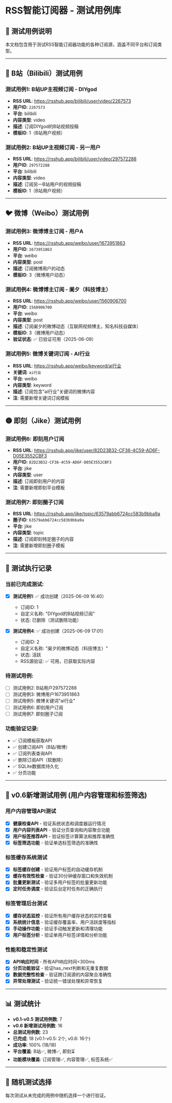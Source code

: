 # RSS智能订阅器 - 测试用例库

## 📝 测试用例说明
本文档包含用于测试RSS智能订阅器功能的各种订阅源，涵盖不同平台和订阅类型。

---

## 🎯 B站（Bilibili）测试用例

### 测试用例1: B站UP主视频订阅 - DIYgod
- **RSS URL**: https://rsshub.app/bilibili/user/video/2267573
- **用户ID**: `2267573`
- **平台**: bilibili
- **内容类型**: video
- **描述**: 订阅DIYgod的B站视频投稿
- **模板ID**: 1（B站用户视频）

### 测试用例2: B站UP主视频订阅 - 另一用户
- **RSS URL**: https://rsshub.app/bilibili/user/video/297572288
- **用户ID**: `297572288`
- **平台**: bilibili
- **内容类型**: video
- **描述**: 订阅另一B站用户的视频投稿
- **模板ID**: 1（B站用户视频）

---

## 🐦 微博（Weibo）测试用例

### 测试用例3: 微博博主订阅 - 用户A
- **RSS URL**: https://rsshub.app/weibo/user/1673951863
- **用户ID**: `1673951863`
- **平台**: weibo
- **内容类型**: post
- **描述**: 订阅微博用户的动态
- **模板ID**: 3（微博用户动态）

### 测试用例4: 微博博主订阅 - 阑夕（科技博主）
- **RSS URL**: https://rsshub.app/weibo/user/1560906700
- **用户ID**: `1560906700`
- **平台**: weibo
- **内容类型**: post
- **描述**: 订阅阑夕的微博动态（互联网视频博主，知名科技自媒体）
- **模板ID**: 3（微博用户动态）
- **验证状态**: ✅ 已验证可用（2025-06-09）

### 测试用例5: 微博关键词订阅 - AI行业
- **RSS URL**: https://rsshub.app/weibo/keyword/ai行业
- **关键词**: `ai行业`
- **平台**: weibo
- **内容类型**: keyword
- **描述**: 订阅包含"ai行业"关键词的微博内容
- **注**: 需要新增关键词订阅模板

---

## 🟡 即刻（Jike）测试用例

### 测试用例6: 即刻用户订阅
- **RSS URL**: https://rsshub.app/jike/user/82D23B32-CF36-4C59-AD6F-D05E3552CBF3
- **用户ID**: `82D23B32-CF36-4C59-AD6F-D05E3552CBF3`
- **平台**: jike
- **内容类型**: user
- **描述**: 订阅即刻用户的内容
- **注**: 需要新增即刻平台模板

### 测试用例7: 即刻圈子订阅
- **RSS URL**: https://rsshub.app/jike/topic/63579abb6724cc583b9bba9a
- **圈子ID**: `63579abb6724cc583b9bba9a`
- **平台**: jike
- **内容类型**: topic
- **描述**: 订阅即刻特定圈子的内容
- **注**: 需要新增即刻圈子模板

---

## 🧪 测试执行记录

### 当前已完成测试:
- [x] **测试用例1**: ✅ 成功创建（2025-06-09 16:40）
  - 订阅ID: 1
  - 自定义名称: "DIYgod的B站视频订阅"
  - 状态: 已删除（测试删除功能）
  
- [x] **测试用例4**: ✅ 成功创建（2025-06-09 17:01）
  - 订阅ID: 2
  - 自定义名称: "阑夕的微博动态（科技博主）"
  - 状态: 活跃
  - RSS源验证: ✅ 可用，已获取实际内容

### 待测试用例:
- [ ] 测试用例2: B站用户297572288
- [ ] 测试用例3: 微博用户1673951863  
- [ ] 测试用例5: 微博关键词"ai行业"
- [ ] 测试用例6: 即刻用户订阅
- [ ] 测试用例7: 即刻圈子订阅

### 功能验证记录:
- ✅ 订阅模板获取API
- ✅ 创建订阅API（B站/微博）
- ✅ 订阅列表查询API
- ✅ 删除订阅API（软删除）
- ✅ SQLite数据库持久化
- ✅ 分页功能

---

## 🧪 v0.6新增测试用例 (用户内容管理和标签筛选)

### 用户内容管理API测试
- [x] **健康检查API** - 验证系统状态和调度器运行情况
- [x] **用户内容列表API** - 验证分页查询和内容聚合功能
- [x] **用户标签推荐API** - 验证标签计算算法和推荐准确性
- [x] **标签筛选功能** - 验证单选标签筛选的准确性

### 标签缓存系统测试
- [x] **标签缓存创建** - 验证用户标签的自动缓存机制
- [x] **缓存有效性检查** - 验证30分钟缓存窗口和失效机制
- [x] **批量更新测试** - 验证多用户标签的批量更新功能
- [x] **定时任务调度** - 验证后台定时任务的正确执行

### 标签管理后台测试
- [x] **缓存状态监控** - 验证所有用户缓存状态的实时查看
- [x] **系统统计信息** - 验证缓存覆盖率、用户活跃度等指标
- [x] **手动操作功能** - 验证手动触发更新和清理功能
- [x] **用户标签分析** - 验证单用户标签详情和分析功能

### 性能和稳定性测试
- [x] **API响应时间** - 所有API响应时间<300ms
- [x] **分页功能验证** - 验证has_next判断和无重复数据
- [x] **数据完整性检查** - 验证跨订阅源的内容聚合准确性
- [x] **异常处理测试** - 验证统一错误处理和异常恢复

---

## 📊 测试统计
- **v0.1-v0.5 测试用例数**: 7
- **v0.6 新增测试用例数**: 16
- **总测试用例数**: 23
- **已完成**: 18 (v0.1-v0.5: 2个, v0.6: 16个)
- **成功率**: 100% (18/18)
- **平台覆盖**: B站✅, 微博✅, 即刻⏳
- **功能模块覆盖**: 订阅管理✅, 内容管理✅, 标签系统✅

---

## 🔄 随机测试选择
每次测试从未完成的用例中随机选择一个进行验证。 